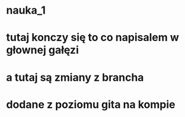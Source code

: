 # nauka_1
# tutaj konczy się to co napisalem w głownej gałęzi
# a tutaj są zmiany z brancha
# dodane z poziomu gita na kompie
